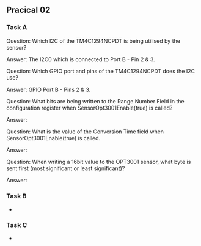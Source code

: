 ## Pracical 02

### Task A
Question: Which I2C of the TM4C1294NCPDT is being utilised by the sensor?  

Answer: The I2C0 which is connected to Port B - Pin 2 & 3.  


Question: Which GPIO port and pins of the TM4C1294NCPDT does the I2C use?  

Answer: GPIO Port B - Pins 2 & 3.  


Question: What bits are being written to the Range Number Field in the configuration register
when SensorOpt3001Enable(true) is called?  

Answer:


Question: What is the value of the Conversion Time field when SensorOpt3001Enable(true) is
called.  

Answer:


Question: When writing a 16bit value to the OPT3001 sensor, what byte is sent first (most
significant or least significant)?  

Answer:




### Task B
- 

### Task C
- 


